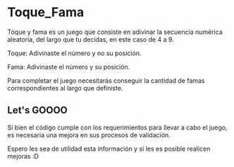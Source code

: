 # Toque_Fama
Toque y fama es un juego que consiste en adivinar la secuencia numérica aleatoria, del largo que tu decidas, en este caso de 4 a 9.

Toque: Adivinaste el número y no su posición.


Fama: Adivinaste el número y su posición.

Para completar el juego necesitarás conseguir la cantidad de famas correspondientes al largo que definiste.

## Let's GOOOO
Si bien el código cumple con los requerimientos para llevar a cabo el juego, es necesaria una mejora en sus procesos de validación.

Espero les sea de utilidad esta información y sí les es posible realicen mejoras :D
